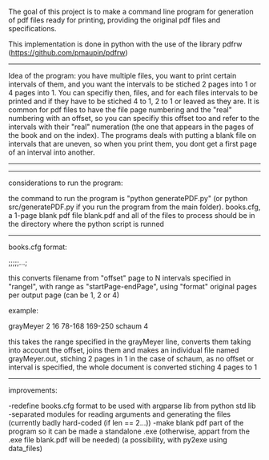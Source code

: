 The goal of this project is to make a command line program for generation of pdf files ready for printing, providing the original pdf files and specifications.

This implementation is done in python with the use of the library pdfrw (https://github.com/pmaupin/pdfrw)


********************

Idea of the program: you have multiple files, you want to print certain intervals of them, and you want the intervals to be stiched 2 pages into 1 or 4 pages into 1.
You can specifiy then, files, and for each files intervals to be printed and if they have to be stiched 4 to 1, 2 to 1 or leaved as they are. It is common for pdf files to
have the file page numbering and the "real" numbering with an offset, so you can specifiy this offset too and refer to the intervals with their "real" numeration (the one that
appears in the pages of the book and on the index).
The programs deals with putting a blank file on intervals that are uneven, so when you print them, you dont get a first page of an interval into another.

********************

********************

considerations to run the program:

the command to run the program is "python generatePDF.py" (or python src/generatePDF.py if you run the program from the main folder).
books.cfg, a 1-page blank pdf file blank.pdf and all of the files to process should be in the directory where the python script is runned


********************


books.cfg format:

<filename>;<format>;<offset>;<range1>;<range2>;...;<rangeN>

this converts filename from "offset" page to N intervals specified in "rangeI", with range as "startPage-endPage", using "format" original pages per output page (can be 1, 2 or 4)

example:

grayMeyer 2 16 78-168 169-250
schaum 4

this takes the range specified in the grayMeyer line, converts them taking into account the offset, joins them and makes an individual file named grayMeyer.out, stiching 2 pages in 1
in the case of schaum, as no offset or interval is specified, the whole document is converted stiching 4 pages to 1


*****

improvements:

-redefine books.cfg format to be used with argparse lib from python std lib
-separated modules for reading arguments and generating the files (currently badly hard-coded (if len == 2...))
-make blank pdf part of the program so it can be made a standalone .exe (otherwise, appart from the .exe file blank.pdf will be needed) (a possibility, with py2exe using data_files)